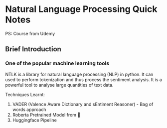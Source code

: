 # Natural Language Processing Quick Notes

PS: Course from Udemy

## Brief Introduction
### One of the popular machine learning tools
NTLK is a library for natural language processing (NLP) in python. It can used to perform tokenization and thus process the sentiment analysis. 
It is a powerful tool to analyse large quantities of text data. 

Techniques Learnt:
1. VADER (Valence Aware Dictionary and sEntiment Reasoner) - Bag of words approach
2. Roberta Pretrained Model from 🤗
3. Huggingface Pipeline
